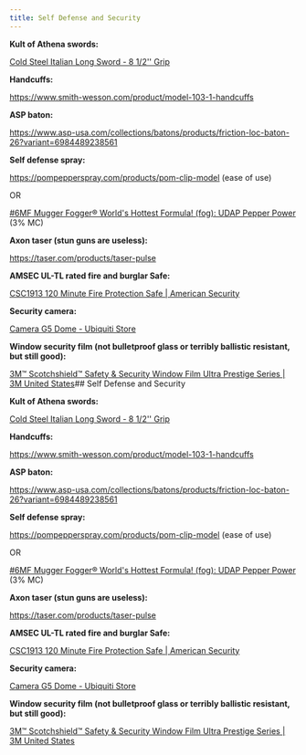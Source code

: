 ```yaml
---
title: Self Defense and Security
---
```

**Kult of Athena swords:**

[Cold Steel Italian Long Sword - 8 1/2&#039;&#039; Grip](https://www.kultofathena.com/product/cold-steel-italian-long-sword-8-1-2-grip/)

**Handcuffs:**

https://www.smith-wesson.com/product/model-103-1-handcuffs

**ASP baton:**

https://www.asp-usa.com/collections/batons/products/friction-loc-baton-26?variant=6984489238561

**Self defense spray:**

https://pompepperspray.com/products/pom-clip-model (ease of use)

OR

[#6MF Mugger Fogger® World's Hottest Formula! (fog): UDAP Pepper Power](https://www.udap.com/mm5/product/6MF) (3% MC)

**Axon taser (stun guns are useless):**

https://taser.com/products/taser-pulse

**AMSEC UL-TL rated fire and burglar Safe:**

[CSC1913 120 Minute Fire Protection Safe | American Security](https://americansecuritysafes.com/product/csc1913/)

**Security camera:**

[Camera G5 Dome - Ubiquiti Store](https://store.ui.com/collections/unifi-protect-cameras/products/uvc-g5-dome)

**Window security film (not bulletproof glass or terribly ballistic resistant, but still good):**

[3M™ Scotchshield™ Safety & Security Window Film Ultra Prestige Series | 3M United States](https://www.3m.com/3M/en_US/p/d/b00016667/)## Self Defense and Security

**Kult of Athena swords:**

[Cold Steel Italian Long Sword - 8 1/2&#039;&#039; Grip](https://www.kultofathena.com/product/cold-steel-italian-long-sword-8-1-2-grip/)

**Handcuffs:**

https://www.smith-wesson.com/product/model-103-1-handcuffs

**ASP baton:**

https://www.asp-usa.com/collections/batons/products/friction-loc-baton-26?variant=6984489238561

**Self defense spray:**

https://pompepperspray.com/products/pom-clip-model (ease of use)

OR

[#6MF Mugger Fogger® World's Hottest Formula! (fog): UDAP Pepper Power](https://www.udap.com/mm5/product/6MF) (3% MC)

**Axon taser (stun guns are useless):**

https://taser.com/products/taser-pulse

**AMSEC UL-TL rated fire and burglar Safe:**

[CSC1913 120 Minute Fire Protection Safe | American Security](https://americansecuritysafes.com/product/csc1913/)

**Security camera:**

[Camera G5 Dome - Ubiquiti Store](https://store.ui.com/collections/unifi-protect-cameras/products/uvc-g5-dome)

**Window security film (not bulletproof glass or terribly ballistic resistant, but still good):**

[3M™ Scotchshield™ Safety & Security Window Film Ultra Prestige Series | 3M United States](https://www.3m.com/3M/en_US/p/d/b00016667/)
